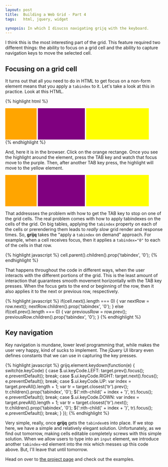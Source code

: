 ```yaml
---
layout: post
title:  Building a Web Grid - Part 4
tags:   html, jquery, widget

synopsis: In which I disucss navigating grijq with the keyboard.
---
```

I think this is the most interesting part of the grid. This feature required
two different things: the ability to focus on a grid cell and the ability to
capture navigation keys to move the selected cell.

## Focusing on a grid cell

It turns out that all you need to do in HTML to get focus on a non-form
element means that you apply a `tabindex` to it. Let's take a look at this in
practice. Look at this HTML.

{% highlight html %}
<style type="text/css">
.tabindex-example span {
  height: 100px;
  display: inline-block;
}
.tabindex-example .orange {
  background-color: orange;
  width: 100px;
}
.tabindex-example .purple {
  background-color: purple;
  width: 150px;
}
.tabindex-example .yellow {
  background-color: yellow;
  width: 200px;
}
</style>
<div class="tabindex-example">
  <span tabindex="0" class="orange">&nbsp;</span>
  <span tabindex="0" class="purple">&nbsp;</span>
  <span tabindex="0" class="yellow">&nbsp;</span>
</div>
{% endhighlight %}

And, here it is in the browser. Click on the orange rectange. Once you see the
highlight around the element, press the TAB key and watch that focus move to
the purple. Then, after another TAB key press, the highlight will move to the
yellow element.

<style type="text/css">
.tabindex-example span {
  height: 100px;
  display: inline-block;
}
.tabindex-example .orange {
  background-color: orange;
  width: 100px;
}
.tabindex-example .purple {
  background-color: purple;
  width: 150px;
}
.tabindex-example .yellow {
  background-color: yellow;
  width: 200px;
}
</style>
<div class="tabindex-example">
  <span tabindex="0" class="orange">&nbsp;</span>
  <span tabindex="0" class="purple">&nbsp;</span>
  <span tabindex="0" class="yellow">&nbsp;</span>
</div>

That addressses the problem with how to get the TAB key to stop on one of the
grid cells. The real problem comes with how to apply tabindexes on the cells
of the grid. On big tables, applying the `tabindex` property on each of the
cells or prerendering them leads to *really slow* grid render and response
times. So, **grijq** takes the "apply a `tabindex` on demand" approach. For
example, when a cell receives focus, then it applies a `tabindex="0"` to each
of the cells in that row.

{% highlight javascript %}
cell.parent().children().prop('tabindex', '0');
{% endhighlight %}

That happens throughout the code in different ways, when the user interacts
with the different portions of the grid. This is the least amount of
interaction that guarantees smooth movement horizontally with the TAB key
presses. When the focus gets to the end or beginning of the row, then it
also applies it to the next or previous row, respectively.

{% highlight javascript %}
if(cell.next().length === 0) {
  var nextRow = row.next();
  nextRow.children().prop('tabindex', '0');
} else if(cell.prev().length === 0) {
  var previousRow = row.prev();
  previousRow.children().prop('tabindex', '0');
}
{% endhighlight %}

## Key navigation

Key navigation is mundane, lower level programming that, while makes the user
very happy, kind of sucks to implement. The jQuery UI library even defines
constants that we can use in capturing the key presses.

{% highlight javascript %}
grijq.element.keydown(function(e) {
  switch(e.keyCode) {
    case $.ui.keyCode.LEFT:
      target.prev().focus();
      e.preventDefault();
      break;
    case $.ui.keyCode.RIGHT:
      target.next().focus();
      e.preventDefault();
      break;
    case $.ui.keyCode.UP:
      var index = target.prevAll().length + 1;
      var tr = target.closest('tr').prev();
      tr.children().prop('tabindex', '0');
      $(':nth-child(' + index + ')', tr).focus();
      e.preventDefault();
      break;
    case $.ui.keyCode.DOWN:
      var index = target.prevAll().length + 1;
      var tr = target.closest('tr').next();
      tr.children().prop('tabindex', '0');
      $(':nth-child(' + index + ')', tr).focus();
      e.preventDefault();
      break;
  }
});
{% endhighlight %}

Very simple, really, once **grijq** gets the `tabindex`es into place. If we
stop here, we have a simple and relatively elegant solution. Unfortunately,
as we find out tomorrow, making cells editable completely screws with this
simple solution. When we allow users to type into an `input` element, we
introduce another `tabindex`-ed element into the mix which messes up this
code above. But, I'll leave that until tomorrow.

Head on over to [the project page](http://curtis.schlak.com/grijq) and check
out the examples.

